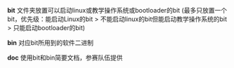**bit** 文件夹放置可以启动linux或教学操作系统或bootloader的bit (最多只放置一个bit，优先级：能启动Linux的bit > 不能启动linux的bit但能启动教学操作系统的bit > 只能启动bootloader的bit)

**bin** 对应bit所用到的软件二进制

**doc** 使用bit和bin简要文档，参赛队伍提供
